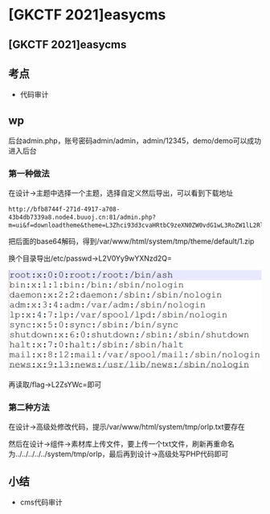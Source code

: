# \[GKCTF 2021]easycms

## \[GKCTF 2021]easycms

## 考点

* 代码审计

## wp

后台admin.php，账号密码admin/admin，admin/12345，demo/demo可以成功进入后台

### 第一种做法

在设计->主题中选择一个主题，选择自定义然后导出，可以看到下载地址

```
http://bfb8744f-271d-4917-a708-43b4db7339a8.node4.buuoj.cn:81/admin.php?m=ui&f=downloadtheme&theme=L3Zhci93d3cvaHRtbC9zeXN0ZW0vdG1wL3RoZW1lL2RlZmF1bHQvMS56aXA=
```

把后面的base64解码，得到/var/www/html/system/tmp/theme/default/1.zip

换个目录导出/etc/passwd->L2V0Yy9wYXNzd2Q=

![](../../.gitbook/assets/c3jtXSxgpGjWCKOMZcXdyFwpwYFGXhJkr82SQGGXyYo.png)

再读取/flag->L2ZsYWc=即可

### 第二种方法

在设计->高级处修改代码，提示/var/www/html/system/tmp/orlp.txt要存在

然后在设计->组件->素材库上传文件，要上传一个txt文件，刷新再重命名为../../../../../system/tmp/orlp，最后再到设计->高级处写PHP代码即可

## 小结

* cms代码审计
